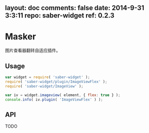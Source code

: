 layout: doc
comments: false
date: 2014-9-31 3:3:11
repo: saber-widget
ref: 0.2.3
---

# Masker

图片查看器翻转自适应插件。


## Usage

``` javascript
var widget = require( 'saber-widget' );
require( 'saber-widget/plugin/ImageViewFlex' );
require( 'saber-widget/ImageView' );

var iv = widget.imageview( element, { flex: true } );
console.info( iv.plugin( 'ImageViewFlex' ) );
```

## API

TODO

